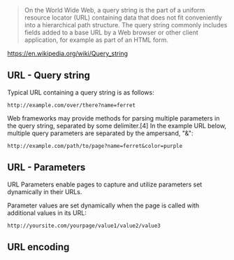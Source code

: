 > On the World Wide Web, a query string is the part of a uniform resource locator (URL) containing data that does not fit conveniently into a hierarchical path structure. The query string commonly includes fields added to a base URL by a Web browser or other client application, for example as part of an HTML form.

https://en.wikipedia.org/wiki/Query_string
## URL - Query string
Typical URL containing a query string is as follows:
```
http://example.com/over/there?name=ferret
```

Web frameworks may provide methods for parsing multiple parameters in the query string, separated by some delimiter.[4] In the example URL below, multiple query parameters are separated by the ampersand, "&":
```
http://example.com/path/to/page?name=ferret&color=purple
```

## URL - Parameters
URL Parameters enable pages to capture and utilize parameters set dynamically in their URLs.

Parameter values are set dynamically when the page is called with additional values in its URL:

```
http://yoursite.com/yourpage/value1/value2/value3
```

## URL encoding
